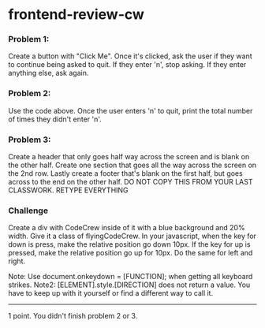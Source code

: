 # frontend-review-cw

### Problem 1:
Create a button with "Click Me". Once it's clicked, ask the user if they want to continue being asked to quit. If they enter 'n', stop asking. If they enter anything else, ask again.

### Problem 2:
Use the code above. Once the user enters 'n' to quit, print the total number of times they didn't enter 'n'.

### Problem 3:
Create a header that only goes half way across the screen and is blank on the other half. Create one section that goes all the way across the screen on the 2nd row. Lastly create a footer that's blank on the first half, but goes across to the end on the other half. DO NOT COPY THIS FROM YOUR LAST CLASSWORK. RETYPE EVERYTHING

### Challenge
Create a div with CodeCrew inside of it with a blue background and 20% width. Give it a class of flyingCodeCrew. In your javascript, when the key for down is press, make the relative position go down 10px. If the key for up is pressed, make the relative position go up for 10px. Do the same for left and right.

Note: Use document.onkeydown = [FUNCTION]; when getting all keyboard strikes. Note2: [ELEMENT].style.[DIRECTION] does not return a value. You have to keep up with it yourself or find a different way to call it.
<hr>
1 point. You didn't finish problem 2 or 3.
